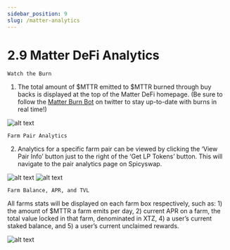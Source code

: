 ```yaml
---
sidebar_position: 9
slug: /matter-analytics
---
```


# 2.9 Matter DeFi Analytics

    Watch the Burn

1. The total amount of $MTTR emitted to $MTTR burned through buy backs is displayed at the top of the Matter DeFi homepage. (Be sure to follow the [Matter Burn Bot](https://twitter.com/MatterBurnBot) on twitter to stay up-to-date with burns in real time!)

![alt text](/img/matterburnstats.png)

    Farm Pair Analytics

2. Analytics for a specific farm pair can be viewed by clicking the ‘View Pair Info’ button just to the right of the ‘Get LP Tokens’ button. This will navigate to the pair analytics page on Spicyswap.

![alt text](/img/matteranalyticsviewpair.png)
![alt text](/img/matteranalyticsviewpair2.png)

    Farm Balance, APR, and TVL

All farms stats will be displayed on each farm box respectively, such as: 1) the amount of $MTTR a farm emits per day, 2) current APR on a farm, the total value locked in that farm, denominated in XTZ, 4) a user’s current staked balance, and 5) a user’s current unclaimed rewards.

![alt text](/img/matterfarmstats.png)
